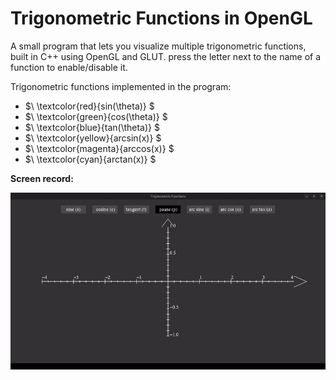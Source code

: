 # Trigonometric Functions in OpenGL

A small program that lets you visualize multiple trigonometric functions, built in C++ using OpenGL and GLUT. press the letter next to the name of a function to enable/disable it.

Trigonometric functions implemented in the program:

- $\ \textcolor{red}{sin(\theta)} $
- $\ \textcolor{green}{cos(\theta)} $
- $\ \textcolor{blue}{tan(\theta)} $
- $\ \textcolor{yellow}{arcsin(x)} $
- $\ \textcolor{magenta}{arccos(x)} $
- $\ \textcolor{cyan}{arctan(x)} $

**Screen record:**

<div align="center">
<img src="./assets/preview.gif"/>
</div> 